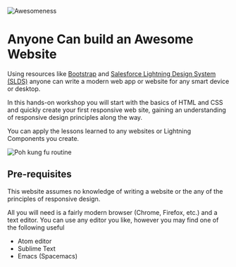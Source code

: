 ![Awesomeness](http://www.videogamesblogger.com/wp-content/uploads/2011/05/kung-fu-panda-2-videogame-wallpaper-small.jpg)

# Anyone Can build an Awesome Website

Using resources like [Bootstrap](http://getbootstrap.com/) and [Salesforce Lightning Design System (SLDS)](https://www.lightningdesignsystem.com/) anyone can write a modern web app or website for any smart device or desktop.

In this hands-on workshop you will start with the basics of HTML and CSS and quickly create your first responsive web site, gaining an understanding of responsive design principles along the way.

You can apply the lessons learned to any websites or Lightning Components you create.

![Poh kung fu routine](http://rs982.pbsrc.com/albums/ae301/shelleoconnell/kungfuyoo.gif~c200)

## Pre-requisites

This website assumes no knowledge of writing a website or the any of the principles of responsive design.

All you will need is a fairly modern browser (Chrome, Firefox, etc.) and a text editor.  You can use any editor you like, however you may find one of the following useful

* Atom editor
* Sublime Text
* Emacs (Spacemacs)
 
